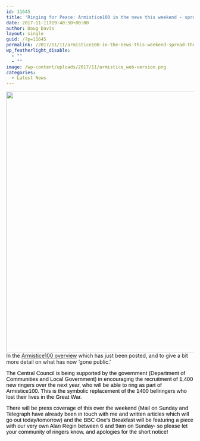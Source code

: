 ```yaml
---
id: 11645
title: 'Ringing for Peace: Armistice100 in the news this weekend - spread the word!'
date: 2017-11-11T19:40:50+00:00
author: Doug Davis
layout: single
guid: /?p=11645
permalink: /2017/11/11/armistice100-in-the-news-this-weekend-spread-the-word/
wp_featherlight_disable:
  - ""
  - ""
image: /wp-content/uploads/2017/11/armistice_web-version.png
categories:
  - Latest News
---
```

<img loading="lazy" class="aligncenter size-full wp-image-11652" src="https://cccbr.org.uk/wp-content/uploads/2017/11/RFP-v27.png" alt="" width="2600" height="702" srcset="https://cccbr.org.uk/wp-content/uploads/2017/11/RFP-v27.png 2600w, https://cccbr.org.uk/wp-content/uploads/2017/11/RFP-v27-300x81.png 300w, https://cccbr.org.uk/wp-content/uploads/2017/11/RFP-v27-768x207.png 768w, https://cccbr.org.uk/wp-content/uploads/2017/11/RFP-v27-1024x276.png 1024w, https://cccbr.org.uk/wp-content/uploads/2017/11/RFP-v27-600x162.png 600w" sizes="(max-width: 2600px) 100vw, 2600px" />In the [Armistice100 overview](/2017/11/11/ringing-for-peace-armistice100-in-2018-what-you-need-to-know/) which has just been posted, and to give a bit more detail on what has now &#8216;gone public.&apos; <span style="margin: 0px; font-family: 'Calibri',sans-serif; font-size: 11pt;"><span style="color: #000000;"> </span></span>

<span style="margin: 0px; font-family: 'Calibri',sans-serif; font-size: 11pt;"><span style="color: #000000;">The Central Council is being supported by the government (Department of Communities and Local Government) in encouraging the recruitment of 1,400 new ringers over the next year, who will be able to ring as part of Armistice100. </span></span><span style="margin: 0px; font-family: 'Calibri',sans-serif; font-size: 11pt;"><span style="color: #000000;">This is the symbolic replacement of the 1400 bellringers who lost their lives in the Great War. </span></span>

<span style="margin: 0px; font-family: 'Calibri',sans-serif; font-size: 11pt;"><span style="color: #000000;">There will be press coverage of this over the weekend (Mail on Sunday and Telegraph have already been in touch with me and written articles which will go out today/tomorrow) and the BBC One&apos;s Breakfast will be featuring a piece with our very own Alan Regin between 6 and 9am on Sunday- so please let your community of ringers know, and apologies for the short notice!</span></span>
